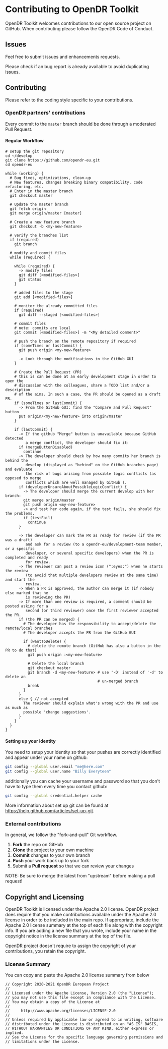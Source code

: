 # Contributing to OpenDR Toolkit

OpenDR Toolkit welcomes contributions to our open source project on GitHub.
When contributing please follow the OpenDR Code of Conduct.

## Issues

Feel free to submit issues and enhancements requests.

Please check if an bug report is already available to avoid duplicating issues.

## Contributing

Please refer to the coding style specific to your contributions.

### OpenDR partners' contributions

Every commit to the `master` branch should be done through a moderated Pull Request.

#### Regular Workflow

``` shell
# setup the git repository
cd ~/develop
git clone https://github.com/opendr-eu.git
cd opendr-eu

while (working) {
  # Bug fixes, optimizations, clean-up
  # New features, changes breaking binary compatibility, code refactoring, etc.
  # Enter in the master branch
  git checkout master

  # Update the master branch
  git fetch origin
  git merge origin/master [master]

  # Create a new feature branch
  git checkout -b <my-new-feature>

  # verify the branches list
  if (required)
    git branch

  # modify and commit files
  while (required) {

    while (required) {
      -> modify files
      git diff [<modified-files>]
      git status
    }

    # added files to the stage
    git add [<modified-files>]

    # monitor the already committed files
    if (required)
      git diff --staged [<modified-files>]

    # commit files
    # note: commits are local
    git commit [<modified-files>] -m "<My detailed comment>"

    # push the branch on the remote repository if required
    if (someTimes or lastCommit) {
      git push origin <my-new-feature>

      -> Look through the modifications in the GitHub GUI
    }

    # Create the Pull Request (PR)
    # this is can be done at an early development stage in order to open the
    # discussion with the colleagues, share a TODO list and/or a description
    # of the aims. In such a case, the PR should be opened as a draft PR.
    if (someTimes or lastCommit) {
      -> From the GitHub GUI: find the "Compare and Pull Request" button
      put origin/<my-new-feature> into origin/master
    }

    if (lastCommit) {
      -> If the github "Merge" button is unavailable because GitHub detected
         a merge conflict, the developer should fix it:
      if (mergeButtonDisabled)
        continue
      -> The developer should check by how many commits her branch is behind the
         develop (displayed as "behind" on the GitHub branches page) and evaluate
         the risk of bugs arising from possible logic conflicts (as opposed to merge
         conflicts which are well managed by GitHub ).
      if (developerUnsureAboutPossibleLogicConflict) {
        -> The developer should merge the current develop with her branch:
        git merge origin/master
        git push origin <my-new-feature>
        -> and test her code again, if the test fails, she should fix the problems.
        if (testFail)
          continue
      }

      -> The developer can mark the PR as ready for review (if the PR was a draft)
         and ask for a review (to a opendr-eu/development-team member, or a specific
         developer, or several specific developers) when the PR is completed and ready
         for review.
      -> The reviewer can post a review icon (":eyes:") when he starts the review
         (to avoid that multiple developers review at the same time) and start the
         review.
      -> When a PR is approved, the author can merge it (if nobody else marked that he
         is reviewing the PR)
      -> If more than one review is required, a comment should be posted asking for a
         second (or third reviewer) once the first reviewer accepted the PR.
      if (the PR can be merged) {
        # The developer has the responsibility to accept/delete the remote/local branches
        # The developer accepts the PR from the GitHub GUI

        if (wantToDelete) {
          # delete the remote branch (GitHub has also a button in the PR to do that)
          git push origin :<my-new-feature>

          # Delete the local branch
          git checkout master
          git branch -d <my-new-feature> # use '-D' instead of '-d' to delete an
                                         # un-merged branch
          break
        }
      }
      else { // not accepted
        The reviewer should explain what's wrong with the PR and use as much as
        possible 'change suggestions'.
      }
    }
  }
}
```

#### Setting up your identity

You need to setup your identity so that your pushes are correctly identified and appear under your name on github:

``` bash
git config --global user.email "me@here.com"
git config --global user.name "Billy Everyteen"
```
additionally you can cache your username and password so that you don't have to type them every time you contact github:
``` bash
git config --global credential.helper cache
```

More information about set up git can be found at https://help.github.com/articles/set-up-git.

### External contributions

In general, we follow the "fork-and-pull" Git workflow.
1. **Fork** the repo on GitHub
2. **Clone** the project to your own machine
3. **Commit** changes to your own branch
4. **Push** your work back up to your fork
5. Submit a **Pull request** so that we can review your changes

NOTE: Be sure to merge the latest from "upstream" before making a pull request!


## Copyright and Licensing

OpenDR Toolkit is licensed under the Apache 2.0 license.
OpenDR project does require that you make contributions available under the Apache 2.0 license in order to be included in the main repo.
If appropriate, include the Apache 2.0 license summary at the top of each file along with the copyright info.
If you are adding a new file that you wrote, include your name in the copyright notice in the license summary at the top of the file.

OpenDR project doesn't require to assign the copyright of your contributions, you retain the copyright.

### License Summary

You can copy and paste the Apache 2.0 license summary from below

```
// Copyright 2020-2021 OpenDR European Project
//
// Licensed under the Apache License, Version 2.0 (the "License");
// you may not use this file except in compliance with the License.
// You may obtain a copy of the License at
//
//     http://www.apache.org/licenses/LICENSE-2.0
//
// Unless required by applicable law or agreed to in writing, software
// distributed under the License is distributed on an "AS IS" BASIS,
// WITHOUT WARRANTIES OR CONDITIONS OF ANY KIND, either express or implied.
// See the License for the specific language governing permissions and
// limitations under the License.
```

